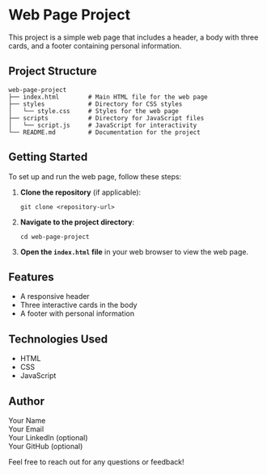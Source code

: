 # Web Page Project

This project is a simple web page that includes a header, a body with three cards, and a footer containing personal information.

## Project Structure

```
web-page-project
├── index.html        # Main HTML file for the web page
├── styles            # Directory for CSS styles
│   └── style.css     # Styles for the web page
├── scripts           # Directory for JavaScript files
│   └── script.js     # JavaScript for interactivity
└── README.md         # Documentation for the project
```

## Getting Started

To set up and run the web page, follow these steps:

1. **Clone the repository** (if applicable):
   ```
   git clone <repository-url>
   ```

2. **Navigate to the project directory**:
   ```
   cd web-page-project
   ```

3. **Open the `index.html` file** in your web browser to view the web page.

## Features

- A responsive header
- Three interactive cards in the body
- A footer with personal information

## Technologies Used

- HTML
- CSS
- JavaScript

## Author

Your Name  
Your Email  
Your LinkedIn (optional)  
Your GitHub (optional)  

Feel free to reach out for any questions or feedback!